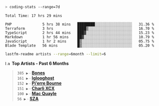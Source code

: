 ```zsh
> coding-stats --range=7d
```

<!--START_SECTION:waka-->

```text
Total Time: 17 hrs 29 mins

PHP              5 hrs 38 mins   ████████░░░░░░░░░░░░░░░░░   31.36 %
Terraform        3 hrs           ████▒░░░░░░░░░░░░░░░░░░░░   16.70 %
TypeScript       2 hrs 44 mins   ███▓░░░░░░░░░░░░░░░░░░░░░   15.23 %
Markdown         1 hr 56 mins    ██▓░░░░░░░░░░░░░░░░░░░░░░   10.79 %
JavaScript       1 hr 2 mins     █▒░░░░░░░░░░░░░░░░░░░░░░░   05.75 %
Blade Template   56 mins         █▒░░░░░░░░░░░░░░░░░░░░░░░   05.20 %
```

<!--END_SECTION:waka-->

```zsh
lastfm-readme artists --range=6month --limit=6
```

<!--START_LASTFM_ARTISTS:{"period": "6month", "rows": 6}-->
<a href="https://last.fm" target="_blank"><img src="https://user-images.githubusercontent.com/17434202/215290617-e793598d-d7c9-428f-9975-156db1ba89cc.svg" alt="Last.fm Logo" width="18" height="13"/></a> **Top Artists - Past 6 Months**

> `385 ▶️` ∙ **[Bones](https://www.last.fm/music/Bones)**<br/>
> `161 ▶️` ∙ **[Iglooghost](https://www.last.fm/music/Iglooghost)**<br/>
> `152 ▶️` ∙ **[Pi’erre Bourne](https://www.last.fm/music/Pi%E2%80%99erre+Bourne)**<br/>
> `151 ▶️` ∙ **[Charli XCX](https://www.last.fm/music/Charli+XCX)**<br/>
> `100 ▶️` ∙ **[Mac Quayle](https://www.last.fm/music/Mac+Quayle)**<br/>
> `56 ▶️` ∙ **[SZA](https://www.last.fm/music/SZA)**<br/>
<!--END_LASTFM_ARTISTS-->
